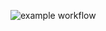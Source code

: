 ![example workflow](https://github.com/kivel/py_linting/actions/workflows/pre-commit.yml/badge.svg)
